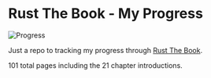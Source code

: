 # Rust The Book - My Progress


![Progress](https://progress-bar.dev/29/?scale=101&title=progress)

Just a repo to tracking my progress through [Rust The Book](https://doc.rust-lang.org/book/).

101 total pages including the 21 chapter introductions.